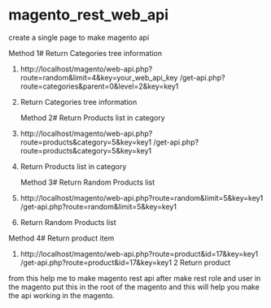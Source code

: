 # magento_rest_web_api
create a single page to make magento api

  Method 1# Return Categories tree information
1. http://localhost/magento/web-api.php?route=random&limit=4&key=your_web_api_key
   /get-api.php?route=categories&parent=0&level=2&key=key1 
2. Return Categories tree information

   Method 2# Return Products list in category
1. http://localhost/magento/web-api.php?route=products&category=5&key=key1 
   /get-api.php?route=products&category=5&key=key1 
2. Return Products list in category

   Method 3# Return Random Products list

1. http://localhost/magento/web-api.php?route=random&limit=5&key=key1 
  /get-api.php?route=random&limit=5&key=key1 
2. Return Random Products list

  Method 4# Return product item
1. http://localhost/magento/web-api.php?route=product&id=17&key=key1 
   /get-api.php?route=product&id=17&key=key1 
2  Return product


from this help me to make magento rest api after make rest role and user in the magento put this in the root of the magento and 
this will help you make the api working in the magento.

